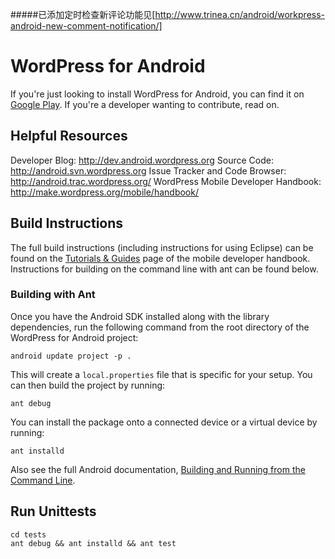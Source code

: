 #####已添加定时检查新评论功能见[http://www.trinea.cn/android/workpress-android-new-comment-notification/]
# WordPress for Android #

If you're just looking to install WordPress for Android, you can find it on
[Google Play][].  If you're a developer wanting to contribute, read on.

[Google Play]: https://play.google.com/store/apps/details?id=org.wordpress.android


## Helpful Resources ##

Developer Blog: <http://dev.android.wordpress.org>
Source Code: <http://android.svn.wordpress.org>
Issue Tracker and Code Browser: <http://android.trac.wordpress.org/>
WordPress Mobile Developer Handbook: <http://make.wordpress.org/mobile/handbook/>



## Build Instructions ##

The full build instructions (including instructions for using Eclipse) can be
found on the [Tutorials &amp; Guides][] page of the mobile developer handbook.
Instructions for building on the command line with ant can be found below.

[Tutorials &amp; Guides]: http://make.wordpress.org/mobile/handbook/pathways/android/tutorials-guides/


### Building with Ant ###

Once you have the Android SDK installed along with the library dependencies,
run the following command from the root directory of the WordPress for Android
project:

    android update project -p .

This will create a `local.properties` file that is specific for your setup.
You can then build the project by running:

    ant debug

You can install the package onto a connected device or a virtual device by
running:

    ant installd

Also see the full Android documentation, [Building and Running from the Command
Line][command-line].

[command-line]: http://developer.android.com/tools/building/building-cmdline.html

## Run Unittests ##

    cd tests
    ant debug && ant installd && ant test
